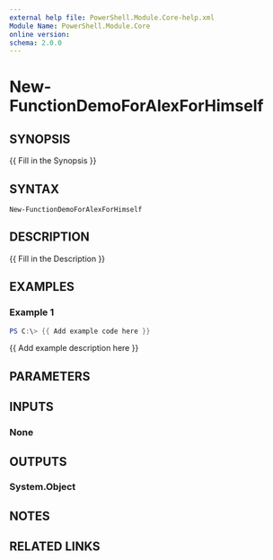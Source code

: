 ```yaml
---
external help file: PowerShell.Module.Core-help.xml
Module Name: PowerShell.Module.Core
online version:
schema: 2.0.0
---
```


# New-FunctionDemoForAlexForHimself

## SYNOPSIS
{{ Fill in the Synopsis }}

## SYNTAX

```
New-FunctionDemoForAlexForHimself
```

## DESCRIPTION
{{ Fill in the Description }}

## EXAMPLES

### Example 1
```powershell
PS C:\> {{ Add example code here }}
```

{{ Add example description here }}

## PARAMETERS

## INPUTS

### None

## OUTPUTS

### System.Object
## NOTES

## RELATED LINKS
